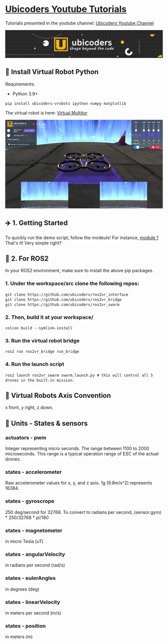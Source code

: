 #  [Ubicoders Youtube Tutorials](https://github.com/ubicoders/yt_tutorials/)

Tutorials presented in the youtube channel:
[Ubicoders Youtube Channel](https://www.youtube.com/channel/UC2RxqAYQt-LBs3paWv78rLA)

![](https://raw.githubusercontent.com/ubicoders/yt_tutorials/main/images/banner.png)

## 🚀 Install Virtual Robot Python

Requirements:
- Python 3.9+

```
pip install ubicoders-vrobots ipython numpy matplotlib
```

The virtual robot is here: [Virtual Multitor](https://www.ubicoders.com/virtualrobots/) 

![Virtual Robots](https://raw.githubusercontent.com/ubicoders/yt_tutorials/main/images/vrobot_mr.png "vr")

## ✈️ 1. Getting Started

To quickly run the demo script, follow the modeuls! For instance, [module 1](https://github.com/ubicoders/yt_tutorials/blob/main/module1/height_control.ipynb) That's it! Very simple right?



## 🐧 2. For ROS2

In your ROS2 environment, make sure to install the above pip packages.

### 1. Under the workspace/src clone the following repos:
```
git clone https://github.com/ubicoders/ros2vr_interface
git clone https://github.com/ubicoders/ros2vr_bridge
git clone https://github.com/ubicoders/ros2vr_swarm
```
### 2. Then, build it at your workspace/
```
colcon build --symlink-install
```
### 3. Run the virtual robot bridge
```
ros2 run ros2vr_bridge run_bridge
```
### 4. Run the launch script
```
ros2 launch ros2vr_swarm swarm.launch.py # this will control all 5 drones in the built-in mission.
```



## 🚥 Virtual Robots Axis Convention
x front, y right, z down.

## 🍨 Units - States & sensors

### actuators - pwm 
Integer representing micro seconds. The range between 1100 to 2000 microseconds. This range is a typical operation range of ESC of the actual drones.

### states - accelerometer
Raw accelerometer values for x, y, and z axis. 1g (9.8m/s^2) represents 16384.

### states - gyroscrope
250 deg/second for 32768. To convert to radians per second, (sensor.gyro) * 250/32768 * pi/180

### states - magnetometer
in micro Tesla (uT)

### states - angularVelocity
in radians per second (rad/s)

### states - eulerAngles
in degrees (deg)

### states - linearVelocity
in meters per second (m/s)

### states - position
in meters (m)